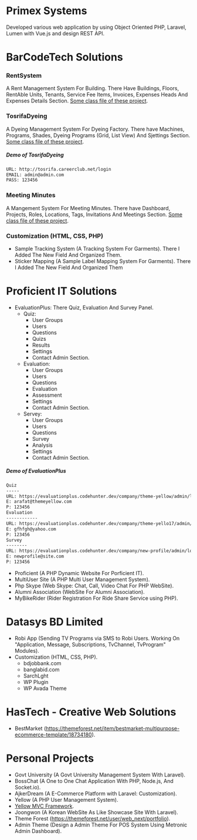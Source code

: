 # Primex Systems
Developed various web application by using Object Oriented PHP, Laravel, Lumen with Vue.js and design REST API.


# BarCodeTech Solutions

### RentSystem
A Rent Management System For Building. There Have Buildings, Floors, RentAble Units, Tenants, Service Fee Items, Invoices, Expenses Heads And Expenses Details Section. [Some class file of these project](https://github.com/iarafat/codes/tree/master/rent-system).

### TosrifaDyeing
A Dyeing Management System For Dyeing Factory. There have Machines, Programs, Shades, Dyeing Programs (Grid, List View) And Sjettings Section. [Some class file of these project](https://github.com/iarafat/codes/tree/master/tosrifa-dyeing).
 ##### Demo of TosrifaDyeing
```bash
URL: http://tosrifa.careerclub.net/login
EMAIL: admin@admin.com
PASS: 123456
```

### Meeting Minutes
A Mangement System For Meeting Minutes. There have Dashboard, Projects, Roles, Locations, Tags, Invitations And Meetings Section. [Some class file of these project](https://github.com/iarafat/codes/tree/master/meeting-minutes).

### Customization (HTML, CSS, PHP)
* Sample Tracking System (A Tracking System For Garments). There I Added The New Field And Organized Them.
* Sticker Mapping (A Sample Label Mapping System For Garments). There I Added The New Field And Organized Them

# Proficient IT Solutions

* EvaluationPlus: There Quiz, Evaluation And Survey Panel.
  * Quiz: 
    - User Groups
    - Users
    - Questions
    - Quizs
    - Results
    - Settings
    - Contact Admin Section.
  * Evaluation: 
    - User Groups
    - Users
    - Questions
    - Evaluation
    - Assessment
    - Settings
    - Contact Admin Section.
  * Servey:
    - User Groups
    - Users
    - Questions
    - Survey
    - Analysis
    - Settings
    - Contact Admin Section.
 ##### Demo of EvaluationPlus
 ```bash
Quiz
-----
URL: https://evaluationplus.codehunter.dev/company/theme-yellow/admin/login
E: arafat@themeyellow.com
P: 123456
 Evaluation
------------
URL: https://evaluationplus.codehunter.dev/company/theme-yello17/admin/login
E: gfhfgh@yahoo.com
P: 123456
 Survey
--------
URL: https://evaluationplus.codehunter.dev/company/new-profile/admin/login
E: newprofile@site.com 
P: 123456
```
  
* Proficient (A PHP Dynamic Website For Porficient IT).
* MultiUser Site (A PHP Multi User Management System).
* Php Skype (Web Skype: Chat, Call, Video Chat For PHP WebSite).
* Alumni Association (WebSite For Alumni Association).
* MyBikeRider (Rider Registration For Ride Share Service using PHP).

# Datasys BD Limited

* Robi App (Sending TV Programs via SMS to Robi Users. Working On "Application, Message, Subscriptions, TvChannel, TvProgram" Modules).
* Customization (HTML, CSS, PHP).
  - bdjobbank.com
  - banglabid.com
  - SarchLght
  - WP Plugin
  - WP Avada Theme

# HasTech - Creative Web Solutions

* BestMarket (https://themeforest.net/item/bestmarket-multipurpose-ecommerce-template/18734180).

# Personal Projects

* Govt University (A Govt University Management System With Laravel).
* BossChat (A One to One Chat Application With PHP, Node.js, And Socket.io).
* AjkerDream (A E-Commerce Platform with Laravel: Customization).
* Yellow (A PHP User Management System).
* [Yellow MVC Framework](https://github.com/iarafat/yellow-mvc-framework).
* Joongwon (A Korean WebSite As Like Showcase Site With Laravel).
* Theme Forest (https://themeforest.net/user/web_next/portfolio).
* Admin Theme (Design a Admin Theme For POS System Using Metronic Admin Dashboard).
 
 

